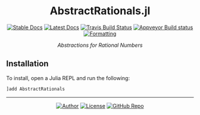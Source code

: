 <div align="center">

# AbstractRationals.jl

[![Stable Docs](https://img.shields.io/badge/docs-stable-blue.svg?style=flat-square)](https://bhgomes.github.io/AbstractRationals.jl/stable)
[![Latest Docs](https://img.shields.io/badge/docs-latest-blue.svg?style=flat-square)](https://bhgomes.github.io/AbstractRationals.jl/latest)
[![Travis Build Status](https://img.shields.io/travis/com/bhgomes/AbstractRationals.jl?style=flat-square)](https://travis-ci.com/bhgomes/AbstractRationals.jl)
[![Appveyor Build status](https://img.shields.io/appveyor/ci/bhgomes/abstractrationals-jl?style=flat-square)](https://ci.appveyor.com/project/bhgomes/abstractrationals-jl)
[![Formatting](https://img.shields.io/badge/format-tab%204%20margin%2096-888?style=flat-square)](https://github.com/domluna/JuliaFormatter.jl)

_Abstractions for Rational Numbers_

</div>

## Installation

To install, open a Julia REPL and run the following:

```julia
]add AbstractRationals
```

---
<div align="center">

[![Author](https://img.shields.io/badge/-bhgomes-blue?style=for-the-badge)](https://github.com/bhgomes)
[![License](https://img.shields.io/badge/UNLICENSE-lightgray?style=for-the-badge)](UNLICENSE)
[![GitHub Repo](https://img.shields.io/badge/-GitHub-black?style=for-the-badge)](https://github.com/bhgomes/AbstractRationals.jl)

</div>
